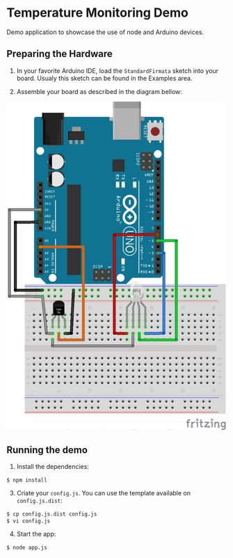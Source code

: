 # Temperature Monitoring Demo

Demo application to showcase the use of node and Arduino devices.

## Preparing the Hardware

1. In your favorite Arduino IDE, load the `StandardFirmata` sketch into your board. Usualy this sketch can be found in the Examples area.

2. Assemble your board as described in the diagram bellow:

![Components diagram](./temp-sensor-nodejs_bb.png)

## Running the demo

1. Install the dependencies:

```
$ npm install
```

3. Criate your `config.js`. You can use the template available on `config.js.dist`:

```
$ cp config.js.dist config.js
$ vi config.js
```

4. Start the app:

```
$ node app.js
```

